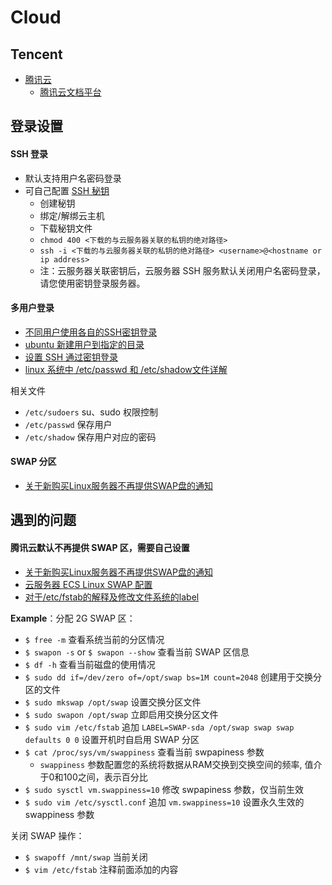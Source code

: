 
# Cloud

## Tencent
- [腾讯云](https://cloud.tencent.com/)
    - [腾讯云文档平台](https://cloud.tencent.com/document/product)


## 登录设置
#### SSH 登录
- 默认支持用户名密码登录
- 可自己配置 [SSH 秘钥](https://console.cloud.tencent.com/cvm/sshkey)
    - 创建秘钥
    - 绑定/解绑云主机
    - 下载秘钥文件
    - `chmod 400 <下载的与云服务器关联的私钥的绝对路径>`
    - `ssh -i <下载的与云服务器关联的私钥的绝对路径> <username>@<hostname or ip address>`
    - 注：云服务器关联密钥后，云服务器 SSH 服务默认关闭用户名密码登录，请您使用密钥登录服务器。 

#### 多用户登录
- [不同用户使用各自的SSH密钥登录](http://wsq.discuz.qq.com/?c=index&a=viewthread&f=inner&tid=12712&siteid=264281419)
- [ubuntu 新建用户到指定的目录](https://blog.csdn.net/baidu_35679960/article/details/78752591)
- [设置 SSH 通过密钥登录](https://hyjk2000.github.io/2012/03/16/how-to-set-up-ssh-keys/)
- [linux 系统中 /etc/passwd 和 /etc/shadow文件详解](https://blog.csdn.net/yaofeino1/article/details/54616440)

相关文件
- `/etc/sudoers` su、sudo 权限控制
- `/etc/passwd` 保存用户
- `/etc/shadow` 保存用户对应的密码

#### SWAP 分区
- [关于新购买Linux服务器不再提供SWAP盘的通知](https://cloud.tencent.com/document/product/362/3597)


## 遇到的问题
#### 腾讯云默认不再提供 SWAP 区，需要自己设置
- [关于新购买Linux服务器不再提供SWAP盘的通知](https://cloud.tencent.com/document/product/362/3597)
- [云服务器 ECS Linux SWAP 配置](https://cloud.tencent.com/info/8dc52da899e2d9d31853413d594becea.html)
- [对于/etc/fstab的解释及修改文件系统的label](https://blog.csdn.net/avilifans/article/details/11848305)

**Example**：分配 2G SWAP 区：
- `$ free -m` 查看系统当前的分区情况
- `$ swapon -s` or `$ swapon --show` 查看当前 SWAP 区信息
- `$ df -h` 查看当前磁盘的使用情况
- `$ sudo dd if=/dev/zero of=/opt/swap bs=1M count=2048` 创建用于交换分区的文件
- `$ sudo mkswap /opt/swap` 设置交换分区文件
- `$ sudo swapon /opt/swap` 立即启用交换分区文件
- `$ sudo vim /etc/fstab` 追加 `LABEL=SWAP-sda /opt/swap swap swap defaults 0 0` 设置开机时自启用 SWAP 分区
- `$ cat /proc/sys/vm/swappiness` 查看当前 swpapiness 参数
    - `swappiness` 参数配置您的系统将数据从RAM交换到交换空间的频率, 值介于0和100之间，表示百分比
- `$ sudo sysctl vm.swappiness=10` 修改 swpapiness 参数，仅当前生效
- `$ sudo vim /etc/sysctl.conf` 追加 `vm.swappiness=10` 设置永久生效的 swappiness 参数

关闭 SWAP 操作：
- `$ swapoff /mnt/swap` 当前关闭
- `$ vim /etc/fstab` 注释前面添加的内容




